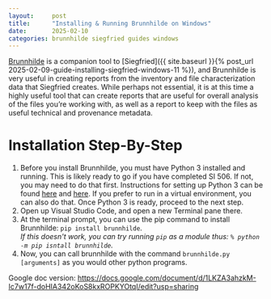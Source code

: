 ```yaml
---
layout:     post
title:      "Installing & Running Brunnhilde on Windows"
date:       2025-02-10
categories: brunnhilde siegfried guides windows
---
```


[Brunnhilde](https://github.com/tw4l/brunnhilde#installation) is a companion tool to [Siegfried]({{ site.baseurl }}{% post_url 2025-02-09-guide-installing-siegfried-windows-11 %}), and Brunnhilde is very useful in creating reports from the inventory and file characterization data that Siegfried creates. While perhaps not essential, it is at this time a highly useful tool that can create reports that are useful for overall analysis of the files you’re working with, as well as a report to keep with the files as useful technical and provenance metadata.

# Installation Step-By-Step

1. Before you install Brunnhilde, you must have Python 3 installed and running. This is likely ready to go if you have completed SI 506. If not, you may need to do that first. Instructions for setting up Python 3 can be found [here](https://docs.python.org/3.9/using/windows.html) and [here](https://code.visualstudio.com/docs/python/python-tutorial). If you prefer to run in a virtual environment, you can also do that. Once Python 3 is ready, proceed to the next step.
2. Open up Visual Studio Code, and open a new Terminal pane there.
3. At the terminal prompt, you can use the pip command to install Brunnhilde: `pip install brunnhilde`.  
_If this doesn't work, you can try running `pip` as a module thus: `% python -m pip isntall brunnhilde`._
4. Now, you can call brunnhilde with the command `brunnhilde.py [arguments]` as you would other python programs.

Google doc version: https://docs.google.com/document/d/1LKZA3ahzkM-Ic7w17f-doHIA342oKoS8kxROPKYOtqI/edit?usp=sharing
